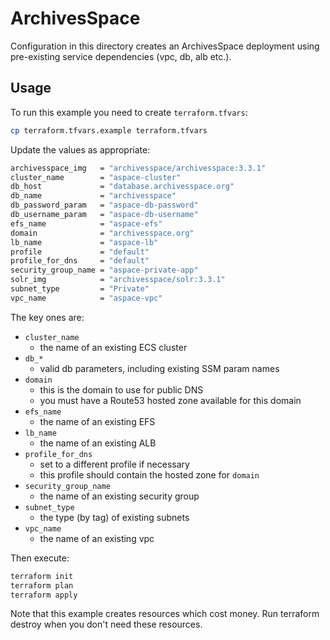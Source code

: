 # ArchivesSpace

Configuration in this directory creates an ArchivesSpace deployment
using pre-existing service dependencies (vpc, db, alb etc.).

## Usage

To run this example you need to create `terraform.tfvars`:

```bash
cp terraform.tfvars.example terraform.tfvars
```

Update the values as appropriate:

```bash
archivesspace_img   = "archivesspace/archivesspace:3.3.1"
cluster_name        = "aspace-cluster"
db_host             = "database.archivesspace.org"
db_name             = "archivesspace"
db_password_param   = "aspace-db-password"
db_username_param   = "aspace-db-username"
efs_name            = "aspace-efs"
domain              = "archivesspace.org"
lb_name             = "aspace-lb"
profile             = "default"
profile_for_dns     = "default"
security_group_name = "aspace-private-app"
solr_img            = "archivesspace/solr:3.3.1"
subnet_type         = "Private"
vpc_name            = "aspace-vpc"
```

The key ones are:

- `cluster_name`
  - the name of an existing ECS cluster
- `db_*`
  - valid db parameters, including existing SSM param names
- `domain`
  - this is the domain to use for public DNS
  - you must have a Route53 hosted zone available for this domain
- `efs_name`
  - the name of an existing EFS
- `lb_name`
  - the name of an existing ALB
- `profile_for_dns`
  - set to a different profile if necessary
  - this profile should contain the hosted zone for `domain`
- `security_group_name`
  - the name of an existing security group
- `subnet_type`
  - the type (by tag) of existing subnets
- `vpc_name`
  - the name of an existing vpc

Then execute:

```bash
terraform init
terraform plan
terraform apply
```

Note that this example creates resources which cost money. Run terraform destroy
when you don't need these resources.
